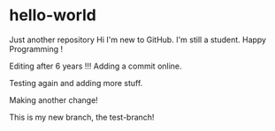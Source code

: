 # hello-world
Just another repository
Hi I'm new to GitHub.
I'm still a student.
Happy Programming !

Editing after 6 years !!!
Adding a commit online.


Testing again and adding more stuff.

Making another change!

This is my new branch, the test-branch!

